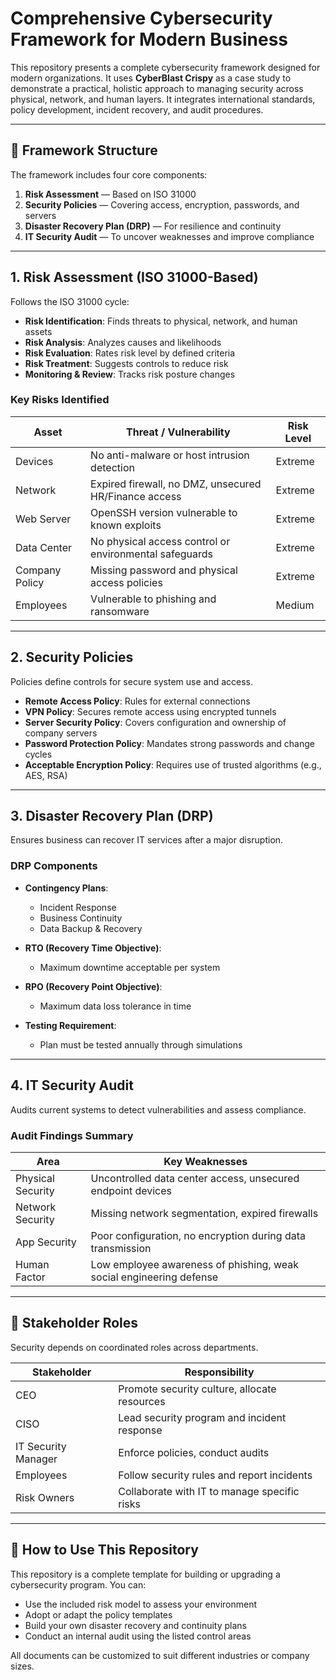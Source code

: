 # Comprehensive Cybersecurity Framework for Modern Business

This repository presents a complete cybersecurity framework designed for modern organizations. It uses **CyberBlast Crispy** as a case study to demonstrate a practical, holistic approach to managing security across physical, network, and human layers. It integrates international standards, policy development, incident recovery, and audit procedures.

---

## 🧱 Framework Structure

The framework includes four core components:

1. **Risk Assessment** — Based on ISO 31000
2. **Security Policies** — Covering access, encryption, passwords, and servers
3. **Disaster Recovery Plan (DRP)** — For resilience and continuity
4. **IT Security Audit** — To uncover weaknesses and improve compliance

---

## 1. Risk Assessment (ISO 31000-Based)

Follows the ISO 31000 cycle:

- **Risk Identification**: Finds threats to physical, network, and human assets
- **Risk Analysis**: Analyzes causes and likelihoods
- **Risk Evaluation**: Rates risk level by defined criteria
- **Risk Treatment**: Suggests controls to reduce risk
- **Monitoring & Review**: Tracks risk posture changes

### Key Risks Identified

| Asset           | Threat / Vulnerability                                           | Risk Level |
|-----------------|------------------------------------------------------------------|------------|
| Devices         | No anti-malware or host intrusion detection                      | Extreme    |
| Network         | Expired firewall, no DMZ, unsecured HR/Finance access            | Extreme    |
| Web Server      | OpenSSH version vulnerable to known exploits                     | Extreme    |
| Data Center     | No physical access control or environmental safeguards           | Extreme    |
| Company Policy  | Missing password and physical access policies                    | Extreme    |
| Employees       | Vulnerable to phishing and ransomware                            | Medium     |

---

## 2. Security Policies

Policies define controls for secure system use and access.

- **Remote Access Policy**: Rules for external connections
- **VPN Policy**: Secures remote access using encrypted tunnels
- **Server Security Policy**: Covers configuration and ownership of company servers
- **Password Protection Policy**: Mandates strong passwords and change cycles
- **Acceptable Encryption Policy**: Requires use of trusted algorithms (e.g., AES, RSA)

---

## 3. Disaster Recovery Plan (DRP)

Ensures business can recover IT services after a major disruption.

### DRP Components

- **Contingency Plans**:
  - Incident Response
  - Business Continuity
  - Data Backup & Recovery

- **RTO (Recovery Time Objective)**:
  - Maximum downtime acceptable per system

- **RPO (Recovery Point Objective)**:
  - Maximum data loss tolerance in time

- **Testing Requirement**:
  - Plan must be tested annually through simulations

---

## 4. IT Security Audit

Audits current systems to detect vulnerabilities and assess compliance.

### Audit Findings Summary

| Area              | Key Weaknesses                                                   |
|-------------------|------------------------------------------------------------------|
| Physical Security | Uncontrolled data center access, unsecured endpoint devices      |
| Network Security  | Missing network segmentation, expired firewalls                 |
| App Security      | Poor configuration, no encryption during data transmission       |
| Human Factor      | Low employee awareness of phishing, weak social engineering defense |

---

## 🎯 Stakeholder Roles

Security depends on coordinated roles across departments.

| Stakeholder        | Responsibility                                                   |
|--------------------|------------------------------------------------------------------|
| CEO                | Promote security culture, allocate resources                     |
| CISO               | Lead security program and incident response                      |
| IT Security Manager| Enforce policies, conduct audits                                 |
| Employees          | Follow security rules and report incidents                       |
| Risk Owners        | Collaborate with IT to manage specific risks                     |

---

## 📘 How to Use This Repository

This repository is a complete template for building or upgrading a cybersecurity program. You can:

- Use the included risk model to assess your environment
- Adopt or adapt the policy templates
- Build your own disaster recovery and continuity plans
- Conduct an internal audit using the listed control areas

All documents can be customized to suit different industries or company sizes.

